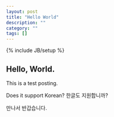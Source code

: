 ```yaml
---
layout: post
title: "Hello World"
description: ""
category: ""
tags: []
---
```

{% include JB/setup %}

## Hello, World.

This is a test posting.

Does it support Korean? 한글도 지원합니까?

만나서 반갑습니다.